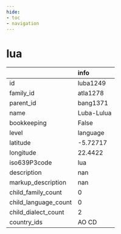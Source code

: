 ```yaml
---
hide:
- toc
- navigation
---
```

# lua
|                      | info       |
|:---------------------|:-----------|
| id                   | luba1249   |
| family_id            | atla1278   |
| parent_id            | bang1371   |
| name                 | Luba-Lulua |
| bookkeeping          | False      |
| level                | language   |
| latitude             | -5.72717   |
| longitude            | 22.4422    |
| iso639P3code         | lua        |
| description          | nan        |
| markup_description   | nan        |
| child_family_count   | 0          |
| child_language_count | 0          |
| child_dialect_count  | 2          |
| country_ids          | AO CD      |